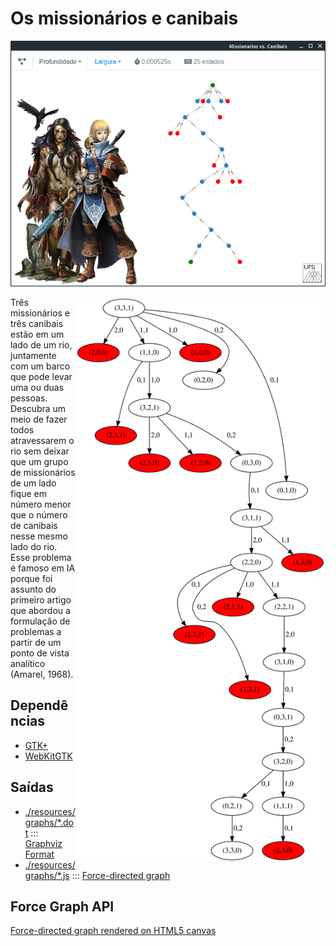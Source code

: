 # Os missionários e canibais

![Captura](https://github.com/Durfan/ufsj-ia-canibais/blob/master/docs/captura.png)

<img align="right" width="400" src="./resources/graphs/profund.svg">

Três missionários e três canibais estão em um lado de um rio, juntamente com um barco que pode levar uma ou duas pessoas. Descubra um meio de fazer todos atravessarem o rio sem deixar que um grupo de missionários de um lado fique em número menor que o número de canibais nesse mesmo lado do rio. Esse problema é famoso em IA porque foi assunto do primeiro artigo que abordou a formulação de problemas a partir de um ponto de vista analítico (Amarel, 1968).

## Dependências

* [GTK+](https://www.gtk.org/download/linux.php)
* [WebKitGTK](https://webkitgtk.org/)

## Saídas

* [./resources/graphs/*.dot](https://github.com/Durfan/ufsj-ia-canibais/blob/master/resources/graphs/) ::: [Graphviz Format](https://www.graphviz.org/)  
* [./resources/graphs/*.js](https://github.com/Durfan/ufsj-ia-canibais/blob/master/resources/graphs/) ::: [Force-directed graph](https://github.com/vasturiano/force-graph) 

## Force Graph API

[Force-directed graph rendered on HTML5 canvas](https://github.com/vasturiano/force-graph)
